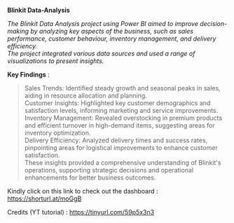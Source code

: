 **Blinkit Data-Analysis**

*The Blinkit Data Analysis project using Power BI aimed to improve decision-making by analyzing key aspects of the business, such as sales performance, customer behaviour, inventory management, and delivery efficiency.  
The project integrated various data sources and used a range of visualizations to present insights.*

**Key Findings** :

> Sales Trends: Identified steady growth and seasonal peaks in sales, aiding in resource allocation and planning.  
> Customer Insights: Highlighted key customer demographics and satisfaction levels, informing marketing and service improvements.  
> Inventory Management: Revealed overstocking in premium products and efficient turnover in high-demand items, suggesting areas for inventory optimization.  
> Delivery Efficiency: Analyzed delivery times and success rates, pinpointing areas for logistical improvements to enhance customer satisfaction.  
> These insights provided a comprehensive understanding of Blinkit's operations, supporting strategic decisions and operational enhancements for better business outcomes.

Kindly click on this link to check out the dashboard : https://shorturl.at/moGgB  

Credits (YT tutorial) : https://tinyurl.com/59p5x3n3  
